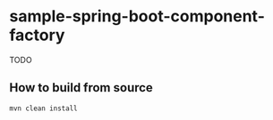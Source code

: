 # sample-spring-boot-component-factory

TODO

## How to build from source

```
mvn clean install
```

